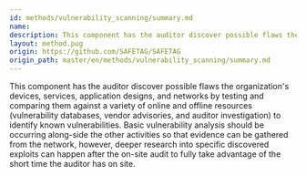 ```yaml
---
id: methods/vulnerability_scanning/summary.md
name: 
description: This component has the auditor discover possible flaws the organization's devices, services, application designs, and networks by testing and comparing them against a variety of online and offline resources (vulnerability databases, vendor...
layout: method.pug
origin: https://github.com/SAFETAG/SAFETAG
origin_path: master/en/methods/vulnerability_scanning/summary.md
---
```

This component has the auditor discover possible flaws the organization's devices, services, application designs, and networks by testing and comparing them against a variety of online and offline resources (vulnerability databases, vendor advisories, and auditor investigation) to identify known vulnerabilities. Basic vulnerability analysis should be occurring along-side the other activities so that evidence can be gathered from the network, however, deeper research into specific discovered exploits can happen after the on-site audit to fully take advantage of the short time the auditor has on site.


